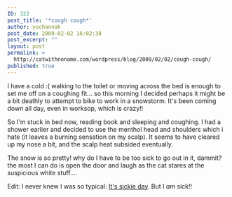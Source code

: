 ```yaml
---
ID: 322
post_title: '*cough cough*'
author: yochannah
post_date: 2009-02-02 16:02:38
post_excerpt: ""
layout: post
permalink: >
  http://catwithnoname.com/wordpress/blog/2009/02/02/cough-cough/
published: true
---
```

I have a cold :( walking to the toilet or moving across the bed is enough to set me off on a coughing fit... so this morning I decided perhaps it might be a bit deathly to attempt to bike to work in a snowstorm. It's been coming down all day, even in worksop, which is crazy!!

So I'm stuck in bed now, reading book and sleeping and coughing. I had a shower earlier and decided to use the menthol head and shoulders which i hate (it leaves a burning sensation on my scalp). It seems to have cleared up my nose a bit, and the scalp heat subsided eventually. 

The snow is so pretty! why do I have to be too sick to go out in it, dammit? the most I can do is open the door and laugh as the cat stares at the suspicious white stuff.... 

Edit: I never knew I was so typical: <a href="http://news.sky.com/skynews/Home/UK-News/Credit-Crunch-Blues-More-Brits-To-Take-Sickies-on-Monday-Than-Any-Other-Day/Article/200902115214803?lpos=UK_News_News_Your_Way_Region_4&lid=NewsYourWay_ARTICLE_15214803_Credit_Crunch_Blues%3A_More_Brits_To_Take_Sickies_on_Monday_Than_Any_Other_Day">It's sickie day</a>. But I <em>am</em> sick!!